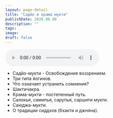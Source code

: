 ```yaml
---
layout: page-detail
title: "Садйо и крама мукти"
publishDate: 2020.08.08
description: ""
tags:
image:
draft: false
---
```


<audio title="2020.08.08 - Садйо и крама мукти.mp3" src="https://filer-api.advayta.org/v1.0/public/files/73162" controls=""></audio>

* Садйо-мукти - Освобождение воззрением.
* Три типа йогинов.
* Что означает устранить сомнения?
* Шактичакра.
* Крама-мукти - постепенный путь.
* Салокья, самипья, сарупья, саршити мукти.
* Саюджа-мукти.
* О традиции сиддхов (бхакти и джняна).

  
